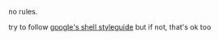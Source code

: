no rules.

try to follow [google's shell styleguide](https://google.github.io/styleguide/shell.xml) but if not, that's ok too
